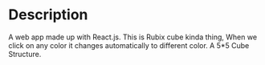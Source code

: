 # Description 

A web app made up with React.js. This is Rubix cube kinda thing, When we click on any color it changes automatically to different color. A 5*5 Cube Structure.